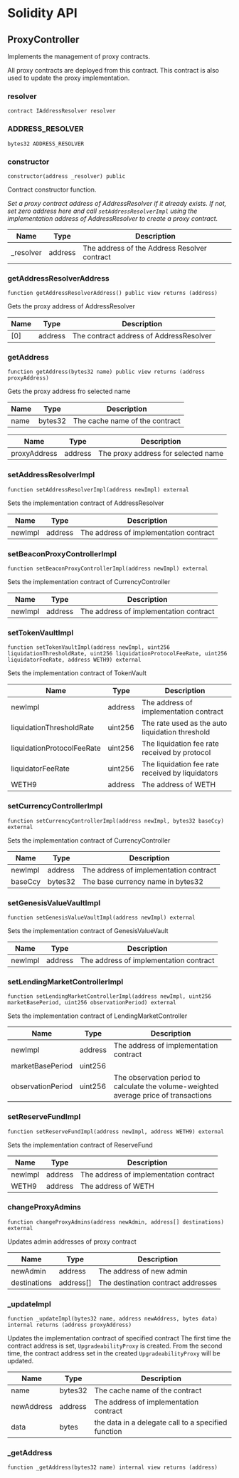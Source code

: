 # Solidity API

## ProxyController

Implements the management of proxy contracts.

All proxy contracts are deployed from this contract.
This contract is also used to update the proxy implementation.

### resolver

```solidity
contract IAddressResolver resolver
```

### ADDRESS_RESOLVER

```solidity
bytes32 ADDRESS_RESOLVER
```

### constructor

```solidity
constructor(address _resolver) public
```

Contract constructor function.

_Set a proxy contract address of AddressResolver if it already exists.
If not, set zero address here and call `setAddressResolverImpl` using the implementation
address of AddressResolver to create a proxy contract._

| Name | Type | Description |
| ---- | ---- | ----------- |
| _resolver | address | The address of the Address Resolver contract |

### getAddressResolverAddress

```solidity
function getAddressResolverAddress() public view returns (address)
```

Gets the proxy address of AddressResolver

| Name | Type | Description |
| ---- | ---- | ----------- |
| [0] | address | The contract address of AddressResolver |

### getAddress

```solidity
function getAddress(bytes32 name) public view returns (address proxyAddress)
```

Gets the proxy address fro selected name

| Name | Type | Description |
| ---- | ---- | ----------- |
| name | bytes32 | The cache name of the contract |

| Name | Type | Description |
| ---- | ---- | ----------- |
| proxyAddress | address | The proxy address for selected name |

### setAddressResolverImpl

```solidity
function setAddressResolverImpl(address newImpl) external
```

Sets the implementation contract of AddressResolver

| Name | Type | Description |
| ---- | ---- | ----------- |
| newImpl | address | The address of implementation contract |

### setBeaconProxyControllerImpl

```solidity
function setBeaconProxyControllerImpl(address newImpl) external
```

Sets the implementation contract of CurrencyController

| Name | Type | Description |
| ---- | ---- | ----------- |
| newImpl | address | The address of implementation contract |

### setTokenVaultImpl

```solidity
function setTokenVaultImpl(address newImpl, uint256 liquidationThresholdRate, uint256 liquidationProtocolFeeRate, uint256 liquidatorFeeRate, address WETH9) external
```

Sets the implementation contract of TokenVault

| Name | Type | Description |
| ---- | ---- | ----------- |
| newImpl | address | The address of implementation contract |
| liquidationThresholdRate | uint256 | The rate used as the auto liquidation threshold |
| liquidationProtocolFeeRate | uint256 | The liquidation fee rate received by protocol |
| liquidatorFeeRate | uint256 | The liquidation fee rate received by liquidators |
| WETH9 | address | The address of WETH |

### setCurrencyControllerImpl

```solidity
function setCurrencyControllerImpl(address newImpl, bytes32 baseCcy) external
```

Sets the implementation contract of CurrencyController

| Name | Type | Description |
| ---- | ---- | ----------- |
| newImpl | address | The address of implementation contract |
| baseCcy | bytes32 | The base currency name in bytes32 |

### setGenesisValueVaultImpl

```solidity
function setGenesisValueVaultImpl(address newImpl) external
```

Sets the implementation contract of GenesisValueVault

| Name | Type | Description |
| ---- | ---- | ----------- |
| newImpl | address | The address of implementation contract |

### setLendingMarketControllerImpl

```solidity
function setLendingMarketControllerImpl(address newImpl, uint256 marketBasePeriod, uint256 observationPeriod) external
```

Sets the implementation contract of LendingMarketController

| Name | Type | Description |
| ---- | ---- | ----------- |
| newImpl | address | The address of implementation contract |
| marketBasePeriod | uint256 |  |
| observationPeriod | uint256 | The observation period to calculate the volume-weighted average price of transactions |

### setReserveFundImpl

```solidity
function setReserveFundImpl(address newImpl, address WETH9) external
```

Sets the implementation contract of ReserveFund

| Name | Type | Description |
| ---- | ---- | ----------- |
| newImpl | address | The address of implementation contract |
| WETH9 | address | The address of WETH |

### changeProxyAdmins

```solidity
function changeProxyAdmins(address newAdmin, address[] destinations) external
```

Updates admin addresses of proxy contract

| Name | Type | Description |
| ---- | ---- | ----------- |
| newAdmin | address | The address of new admin |
| destinations | address[] | The destination contract addresses |

### _updateImpl

```solidity
function _updateImpl(bytes32 name, address newAddress, bytes data) internal returns (address proxyAddress)
```

Updates the implementation contract of specified contract
The first time the contract address is set, `UpgradeabilityProxy` is created.
From the second time, the contract address set in the created `UpgradeabilityProxy`
will be updated.

| Name | Type | Description |
| ---- | ---- | ----------- |
| name | bytes32 | The cache name of the contract |
| newAddress | address | The address of implementation contract |
| data | bytes | the data in a delegate call to a specified function |

### _getAddress

```solidity
function _getAddress(bytes32 name) internal view returns (address)
```

